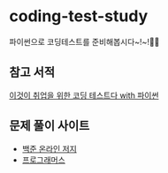 # coding-test-study
파이썬으로 코딩테스트를 준비해봅시다~!~!👏👏

## 참고 서적
[이것이 취업을 위한 코딩 테스트다 with 파이썬](https://github.com/ndb796/python-for-coding-test)

## 문제 풀이 사이트
- [백준 온라인 저지](https://www.acmicpc.net/)
- [프로그래머스](https://programmers.co.kr/)
